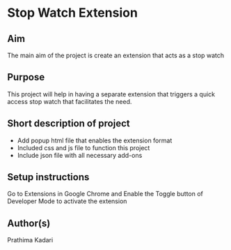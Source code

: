 # Stop Watch Extension

## Aim

The main aim of the project is create an extension that acts as a stop watch


## Purpose

This project will help in having a separate extension that triggers a quick access stop watch that facilitates the need.


## Short description of project

- Add popup html file that enables the extension format
- Included css and js file to function this project
- Include json file with all necessary add-ons


## Setup instructions

Go to Extensions in Google Chrome and Enable the Toggle button of Developer Mode to activate the extension


## Author(s)

Prathima Kadari
